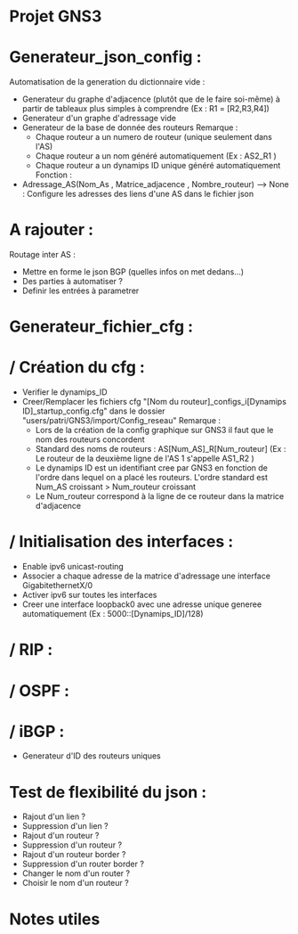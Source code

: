 # Projet GNS3


# Generateur_json_config :
Automatisation de la generation du dictionnaire vide :
- Generateur du graphe d'adjacence (plutôt que de le faire soi-même) à partir de tableaux plus simples à comprendre (Ex : R1 = [R2,R3,R4])
- Generateur d'un graphe d'adressage vide
- Generateur de la base de donnée des routeurs
  Remarque :
  - Chaque routeur a un numero de routeur (unique seulement dans l'AS)
  - Chaque routeur a un nom généré automatiquement (Ex : AS2_R1 )
  - Chaque routeur a un dynamips ID unique généré automatiquement
Fonction :
- Adressage_AS(Nom_As , Matrice_adjacence , Nombre_routeur) --> None : Configure les adresses des liens d'une AS dans le fichier json

# A rajouter : 
  Routage inter AS :
  - Mettre en forme le json BGP (quelles infos on met dedans...)
  - Des parties à automatiser ?
  - Definir les entrées à parametrer


# Generateur_fichier_cfg :
# / Création du cfg :
- Verifier le dynamips_ID
- Creer/Remplacer les fichiers cfg "[Nom du routeur]_configs_i[Dynamips ID]_startup_config.cfg" dans le dossier "users/patri/GNS3/import/Config_reseau"
  Remarque :
  - Lors de la création de la config graphique sur GNS3 il faut que le nom des routeurs concordent
  - Standard des noms de routeurs : AS[Num_AS]_R[Num_routeur] (Ex : Le routeur de la deuxième ligne de l'AS 1 s'appelle AS1_R2 )
  - Le dynamips ID est un identifiant cree par GNS3 en fonction de l'ordre dans lequel on a placé les routeurs. L'ordre standard est Num_AS croissant > Num_routeur croissant
  - Le Num_routeur correspond à la ligne de ce routeur dans la matrice d'adjacence

# / Initialisation des interfaces :
- Enable ipv6 unicast-routing
- Associer a chaque adresse de la matrice d'adressage une interface GigabitethernetX/0
- Activer ipv6 sur toutes les interfaces
- Creer une interface loopback0 avec une adresse unique generee automatiquement (Ex : 5000::[Dynamips_ID]/128)
# / RIP :

# / OSPF :

# / iBGP :
- Generateur d'ID des routeurs uniques


# Test de flexibilité du json :
- Rajout d'un lien ?
- Suppression d'un lien ?
- Rajout d'un routeur ?
- Suppression d'un routeur ?
- Rajout d'un routeur border ?
- Suppression d'un router border ?
- Changer le nom d'un router ?
- Choisir le nom d'un routeur ?


# Notes utiles
